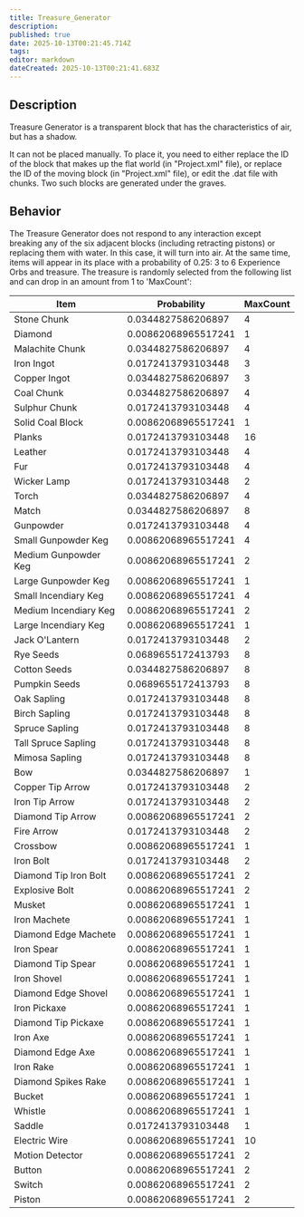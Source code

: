```yaml
---
title: Treasure_Generator
description: 
published: true
date: 2025-10-13T00:21:45.714Z
tags: 
editor: markdown
dateCreated: 2025-10-13T00:21:41.683Z
---
```


## Description

Treasure Generator is a transparent block that has the characteristics
of air, but has a shadow.

It can not be placed manually. To place it, you need to either replace
the ID of the block that makes up the flat world (in "Project.xml"
file), or replace the ID of the moving block (in "Project.xml" file), or
edit the .dat file with chunks. Two such blocks are generated under the
graves.

## Behavior

The Treasure Generator does not respond to any interaction except
breaking any of the six adjacent blocks (including retracting pistons)
or replacing them with water. In this case, it will turn into air. At
the same time, items will appear in its place with a probability of
0.25: 3 to 6 Experience Orbs and treasure. The treasure is randomly
selected from the following list and can drop in an amount from 1 to
'MaxCount':

| Item                  | Probability         | MaxCount |
| --------------------- | ------------------- | -------- |
| Stone Chunk           | 0.0344827586206897  | 4        |
| Diamond               | 0.00862068965517241 | 1        |
| Malachite Chunk       | 0.0344827586206897  | 4        |
| Iron Ingot            | 0.0172413793103448  | 3        |
| Copper Ingot          | 0.0344827586206897  | 3        |
| Coal Chunk            | 0.0344827586206897  | 4        |
| Sulphur Chunk         | 0.0172413793103448  | 4        |
| Solid Coal Block      | 0.00862068965517241 | 1        |
| Planks                | 0.0172413793103448  | 16       |
| Leather               | 0.0172413793103448  | 4        |
| Fur                   | 0.0172413793103448  | 4        |
| Wicker Lamp           | 0.0172413793103448  | 2        |
| Torch                 | 0.0344827586206897  | 4        |
| Match                 | 0.0344827586206897  | 8        |
| Gunpowder             | 0.0172413793103448  | 4        |
| Small Gunpowder Keg   | 0.00862068965517241 | 4        |
| Medium Gunpowder Keg  | 0.00862068965517241 | 2        |
| Large Gunpowder Keg   | 0.00862068965517241 | 1        |
| Small Incendiary Keg  | 0.00862068965517241 | 4        |
| Medium Incendiary Keg | 0.00862068965517241 | 2        |
| Large Incendiary Keg  | 0.00862068965517241 | 1        |
| Jack O'Lantern        | 0.0172413793103448  | 2        |
| Rye Seeds             | 0.0689655172413793  | 8        |
| Cotton Seeds          | 0.0344827586206897  | 8        |
| Pumpkin Seeds         | 0.0689655172413793  | 8        |
| Oak Sapling           | 0.0172413793103448  | 8        |
| Birch Sapling         | 0.0172413793103448  | 8        |
| Spruce Sapling        | 0.0172413793103448  | 8        |
| Tall Spruce Sapling   | 0.0172413793103448  | 8        |
| Mimosa Sapling        | 0.0172413793103448  | 8        |
| Bow                   | 0.0344827586206897  | 1        |
| Copper Tip Arrow      | 0.0172413793103448  | 2        |
| Iron Tip Arrow        | 0.0172413793103448  | 2        |
| Diamond Tip Arrow     | 0.00862068965517241 | 2        |
| Fire Arrow            | 0.0172413793103448  | 2        |
| Crossbow              | 0.00862068965517241 | 1        |
| Iron Bolt             | 0.0172413793103448  | 2        |
| Diamond Tip Iron Bolt | 0.00862068965517241 | 2        |
| Explosive Bolt        | 0.00862068965517241 | 2        |
| Musket                | 0.00862068965517241 | 1        |
| Iron Machete          | 0.00862068965517241 | 1        |
| Diamond Edge Machete  | 0.00862068965517241 | 1        |
| Iron Spear            | 0.00862068965517241 | 1        |
| Diamond Tip Spear     | 0.00862068965517241 | 1        |
| Iron Shovel           | 0.00862068965517241 | 1        |
| Diamond Edge Shovel   | 0.00862068965517241 | 1        |
| Iron Pickaxe          | 0.00862068965517241 | 1        |
| Diamond Tip Pickaxe   | 0.00862068965517241 | 1        |
| Iron Axe              | 0.00862068965517241 | 1        |
| Diamond Edge Axe      | 0.00862068965517241 | 1        |
| Iron Rake             | 0.00862068965517241 | 1        |
| Diamond Spikes Rake   | 0.00862068965517241 | 1        |
| Bucket                | 0.00862068965517241 | 1        |
| Whistle               | 0.00862068965517241 | 1        |
| Saddle                | 0.0172413793103448  | 1        |
| Electric Wire         | 0.00862068965517241 | 10       |
| Motion Detector       | 0.00862068965517241 | 2        |
| Button                | 0.00862068965517241 | 2        |
| Switch                | 0.00862068965517241 | 2        |
| Piston                | 0.00862068965517241 | 2        |
